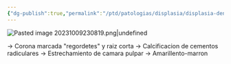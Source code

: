 ```yaml
---
{"dg-publish":true,"permalink":"/ptd/patologias/displasia/displasia-dentinal-tipo-i-radicular/"}
---
```


![Pasted image 20231009230819.png|undefined](/img/user/Cirugia%20Bucal%20I/Medias/Pasted%20image%2020231009230819.png)

→ Corona marcada "regordetes" y raiz corta
→ Calcificacion de cementos radiculares
→ Estrechamiento de camara pulpar
→ Amarillento-marron